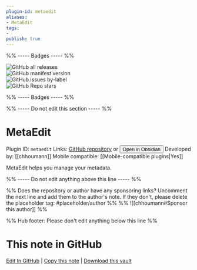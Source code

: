 ```yaml
---
plugin-id: metaedit
aliases:
- MetaEdit
tags: 
- 
publish: true
---
```


%% ----- Badges ----- %%

![GitHub all releases](https://img.shields.io/github/downloads/chhoumann/MetaEdit/total?color=573E7A&logo=github&style=for-the-badge)   
![GitHub manifest version](https://img.shields.io/github/manifest-json/v/chhoumann/MetaEdit?color=573E7A&logo=github&style=for-the-badge)   
![GitHub issues by-label](https://img.shields.io/github/issues/chhoumann/MetaEdit/help%20wanted?color=573E7A&logo=github&style=for-the-badge)   
![GitHub Repo stars](https://img.shields.io/github/stars/chhoumann/MetaEdit?color=573E7A&logo=github&style=for-the-badge)

%% ----- Badges ----- %%

%% ----- Do not edit this section ----- %%

# MetaEdit

Plugin ID: `metaedit`
Links: [GitHub repository](https://github.com/chhoumann/MetaEdit) or [<button id=HH>Open in Obsidian</button>](obsidian://show-plugin?id=metaedit)
Developed by: [[chhoumann]]
Mobile compatible: [[Mobile-compatible plugins|Yes]]

MetaEdit helps you manage your metadata.

%% ----- Do not edit anything above this line ----- %% 

%% Does the repository or author have any sponsoring links? Uncomment the next line and add them to the author's note. If they don't, please delete the placeholder tag: #placeholder/author %%
%% ![[chhoumann#Sponsor this author]] %%

%% Hub footer: Please don't edit anything below this line %%

# This note in GitHub

<span class="git-footer">[Edit In GitHub](https://github.dev/obsidian-community/obsidian-hub/blob/main/02%20-%20Community%20Expansions/02.05%20All%20Community%20Expansions/Plugins/metaedit.md "git-hub-edit-note") | [Copy this note](https://raw.githubusercontent.com/obsidian-community/obsidian-hub/main/02%20-%20Community%20Expansions/02.05%20All%20Community%20Expansions/Plugins/metaedit.md "git-hub-copy-note") | [Download this vault](https://github.com/obsidian-community/obsidian-hub/archive/refs/heads/main.zip "git-hub-download-vault") </span>
